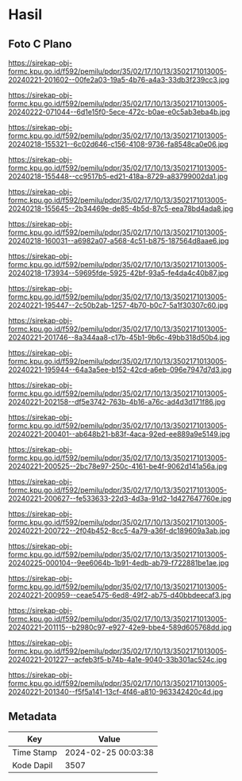 # Hasil

## Foto C Plano

https://sirekap-obj-formc.kpu.go.id/f592/pemilu/pdpr/35/02/17/10/13/3502171013005-20240221-201602--00fe2a03-19a5-4b76-a4a3-33db3f239cc3.jpg

https://sirekap-obj-formc.kpu.go.id/f592/pemilu/pdpr/35/02/17/10/13/3502171013005-20240222-071044--6d1e15f0-5ece-472c-b0ae-e0c5ab3eba4b.jpg

https://sirekap-obj-formc.kpu.go.id/f592/pemilu/pdpr/35/02/17/10/13/3502171013005-20240218-155321--6c02d646-c156-4108-9736-fa8548ca0e06.jpg

https://sirekap-obj-formc.kpu.go.id/f592/pemilu/pdpr/35/02/17/10/13/3502171013005-20240218-155448--cc9517b5-ed21-418a-8729-a83799002da1.jpg

https://sirekap-obj-formc.kpu.go.id/f592/pemilu/pdpr/35/02/17/10/13/3502171013005-20240218-155645--2b34469e-de85-4b5d-87c5-eea78bd4ada8.jpg

https://sirekap-obj-formc.kpu.go.id/f592/pemilu/pdpr/35/02/17/10/13/3502171013005-20240218-160031--a6982a07-a568-4c51-b875-187564d8aae6.jpg

https://sirekap-obj-formc.kpu.go.id/f592/pemilu/pdpr/35/02/17/10/13/3502171013005-20240218-173934--59695fde-5925-42bf-93a5-fe4da4c40b87.jpg

https://sirekap-obj-formc.kpu.go.id/f592/pemilu/pdpr/35/02/17/10/13/3502171013005-20240221-195447--2c50b2ab-1257-4b70-b0c7-5a1f30307c60.jpg

https://sirekap-obj-formc.kpu.go.id/f592/pemilu/pdpr/35/02/17/10/13/3502171013005-20240221-201746--8a344aa8-c17b-45b1-9b6c-49bb318d50b4.jpg

https://sirekap-obj-formc.kpu.go.id/f592/pemilu/pdpr/35/02/17/10/13/3502171013005-20240221-195944--64a3a5ee-b152-42cd-a6eb-096e7947d7d3.jpg

https://sirekap-obj-formc.kpu.go.id/f592/pemilu/pdpr/35/02/17/10/13/3502171013005-20240221-202158--df5e3742-763b-4b16-a76c-ad4d3d171f86.jpg

https://sirekap-obj-formc.kpu.go.id/f592/pemilu/pdpr/35/02/17/10/13/3502171013005-20240221-200401--ab648b21-b83f-4aca-92ed-ee889a9e5149.jpg

https://sirekap-obj-formc.kpu.go.id/f592/pemilu/pdpr/35/02/17/10/13/3502171013005-20240221-200525--2bc78e97-250c-4161-be4f-9062d141a56a.jpg

https://sirekap-obj-formc.kpu.go.id/f592/pemilu/pdpr/35/02/17/10/13/3502171013005-20240221-200627--fe533633-22d3-4d3a-91d2-1d427647760e.jpg

https://sirekap-obj-formc.kpu.go.id/f592/pemilu/pdpr/35/02/17/10/13/3502171013005-20240221-200722--2f04b452-8cc5-4a79-a36f-dc189609a3ab.jpg

https://sirekap-obj-formc.kpu.go.id/f592/pemilu/pdpr/35/02/17/10/13/3502171013005-20240225-000104--9ee6064b-1b91-4edb-ab79-f722881be1ae.jpg

https://sirekap-obj-formc.kpu.go.id/f592/pemilu/pdpr/35/02/17/10/13/3502171013005-20240221-200959--ceae5475-6ed8-49f2-ab75-d40bbdeecaf3.jpg

https://sirekap-obj-formc.kpu.go.id/f592/pemilu/pdpr/35/02/17/10/13/3502171013005-20240221-201115--b2980c97-e927-42e9-bbe4-589d605768dd.jpg

https://sirekap-obj-formc.kpu.go.id/f592/pemilu/pdpr/35/02/17/10/13/3502171013005-20240221-201227--acfeb3f5-b74b-4a1e-9040-33b301ac524c.jpg

https://sirekap-obj-formc.kpu.go.id/f592/pemilu/pdpr/35/02/17/10/13/3502171013005-20240221-201340--f5f5a141-13cf-4f46-a810-963342420c4d.jpg


## Metadata

| Key        | Value               |
| ---------- | ------------------- |
| Time Stamp | 2024-02-25 00:03:38 |
| Kode Dapil | 3507                |



